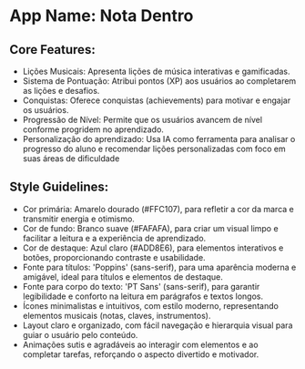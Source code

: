 # **App Name**: Nota Dentro

## Core Features:

- Lições Musicais: Apresenta lições de música interativas e gamificadas.
- Sistema de Pontuação: Atribui pontos (XP) aos usuários ao completarem as lições e desafios.
- Conquistas: Oferece conquistas (achievements) para motivar e engajar os usuários.
- Progressão de Nível: Permite que os usuários avancem de nível conforme progridem no aprendizado.
- Personalização do aprendizado: Usa IA como ferramenta para analisar o progresso do aluno e recomendar lições personalizadas com foco em suas áreas de dificuldade

## Style Guidelines:

- Cor primária: Amarelo dourado (#FFC107), para refletir a cor da marca e transmitir energia e otimismo.
- Cor de fundo: Branco suave (#FAFAFA), para criar um visual limpo e facilitar a leitura e a experiência de aprendizado.
- Cor de destaque: Azul claro (#ADD8E6), para elementos interativos e botões, proporcionando contraste e usabilidade.
- Fonte para títulos: 'Poppins' (sans-serif), para uma aparência moderna e amigável, ideal para títulos e elementos de destaque.
- Fonte para corpo do texto: 'PT Sans' (sans-serif), para garantir legibilidade e conforto na leitura em parágrafos e textos longos.
- Ícones minimalistas e intuitivos, com estilo moderno, representando elementos musicais (notas, claves, instrumentos).
- Layout claro e organizado, com fácil navegação e hierarquia visual para guiar o usuário pelo conteúdo.
- Animações sutis e agradáveis ao interagir com elementos e ao completar tarefas, reforçando o aspecto divertido e motivador.
